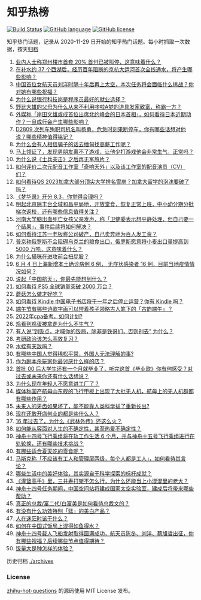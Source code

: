 # 知乎热榜
[![Build Status](https://github.com/ToWeLong/zhihu-hot-questions/workflows/CI/badge.svg)](https://github.com/ToWeLong/zhihu-hot-questions/actions)
[![GitHub language](https://img.shields.io/badge/language-golang-orange.svg)](https://golang.org/)
[![GitHub license](https://img.shields.io/github/license/ToWeLong/zhihu-hot-questions)](https://github.com/ToWeLong/zhihu-hot-questions/blob/main/LICENSE)

知乎热门话题，记录从 2020-11-29 日开始的知乎热门话题。每小时抓取一次数据，按天[归档](./archives)

<!-- BEGIN -->

1. [业内人士称郑州楼市首套  20% 首付已被叫停，这意味着什么？](https://www.zhihu.com/question/535705715)
1. [在补水约 37 个西湖后，经历百年阻断的京杭大运河首次全线通水，将产生哪些影响？](https://www.zhihu.com/question/535768408)
1. [中国首位女航天员刘洋时隔十年后再上太空，本次任务将会面临什么挑战？你对她有哪些祝福？](https://www.zhihu.com/question/536011868)
1. [为什么说银行科技岗是程序员最好的就业选择？](https://www.zhihu.com/question/380468704)
1. [野比大雄的父母为什么从来不利用哆啦A梦的道具发家致富，称霸一方？](https://www.zhihu.com/question/350330532)
1. [外媒称「岸田文雄或成首位出席北约峰会的日本首相」，如何看待日本近期动作？一旦成行会产生哪些影响？](https://www.zhihu.com/question/536153376)
1. [D2809 次列车殉职司机名叫杨勇，危急时刻果断停车，你有哪些话想对他说？哪些精神值得铭记？](https://www.zhihu.com/question/536060569)
1. [为什么会有人相信骗子的话去缅甸找高薪工作呢？](https://www.zhihu.com/question/518459639)
1. [马上领证了，发现男朋友离不了游戏，让他少打游戏他会非常生气，正常吗？](https://www.zhihu.com/question/533306641)
1. [为什么说《士兵突击》之后再无军旅片？](https://www.zhihu.com/question/21982582)
1. [如何评价二次元配音工作室「奇响天外」以及该工作室的配音演员（CV）们？](https://www.zhihu.com/question/536013916)
1. [如何看待QS 2023加拿大部分顶尖大学排名雪崩？加拿大留学的泡沫要破了吗？](https://www.zhihu.com/question/535994709)
1. [《梦华录》开分 8.3，你觉得合理吗？](https://www.zhihu.com/question/536147800)
1. [明起北京除丰台全域和昌平局地，开放堂食，恢复正常上班，中小幼分期分批梯次返校，还有哪些信息值得关注？](https://www.zhihu.com/question/536148667)
1. [河南大学脑出血死亡女孩父亲发声，称「卫健委表示想平静处理，但自己要一个结果」，事件后续将如何解决？](https://www.zhihu.com/question/536159376)
1. [如何看待江苏一老板称公司破产，自己卖奔驰为百人发工资？](https://www.zhihu.com/question/536063167)
1. [普京称俄罗斯不会阻碍乌克兰的粮食出口，俄罗斯愿意将小麦出口量提高到 5000 万吨，这意味着什么？](https://www.zhihu.com/question/536007614)
1. [为什么猫咪在进攻前会扭屁股？](https://www.zhihu.com/question/23721414)
1. [6 月 4 日上海新增本土确诊病例 6 例， 无症状感染者 16 例，目前当地疫情情况如何？](https://www.zhihu.com/question/536135696)
1. [说起「中国航天」，你最先能想到什么？](https://www.zhihu.com/question/519359221)
1. [如何看待 PS5 全球销量突破 2000 万台？](https://www.zhihu.com/question/535948570)
1. [蘑菇怎么做才好吃？](https://www.zhihu.com/question/27691258)
1. [如何看待 Kindle 中国电子书店将于一年之后停止运营？你有 Kindle 吗？](https://www.zhihu.com/question/535758958)
1. [端午节有哪些诗歌字画可以带着孩子领略古人笔下的「古韵端午」？](https://www.zhihu.com/question/535291986)
1. [2022年cpa备考，如何计划?](https://www.zhihu.com/question/483197501)
1. [鸡看到鸡蛋被拿走为什么不生气？](https://www.zhihu.com/question/24728044)
1. [有人说“到饭点，才喊你的饭局，除非是铁哥们，否则别去” 为什么？](https://www.zhihu.com/question/424940007)
1. [考研政治该怎么高效复习？](https://www.zhihu.com/question/534881200)
1. [水蛭有天敌吗？](https://www.zhihu.com/question/401825970)
1. [有哪些中国人觉得稀松平常，外国人无法理解的事?](https://www.zhihu.com/question/435879884)
1. [作为剧本杀玩家你最讨厌什么样的店？](https://www.zhihu.com/question/486216380)
1. [首批 00 后大学生还有一个月就毕业了，听完这首《毕业歌》你有何感受？对过去或未来你还有什么话想说？](https://www.zhihu.com/question/535083843)
1. [为什么现在年轻人不愿意进工厂了？](https://www.zhihu.com/question/428318508)
1. [媒体称国产航母山东舰的飞行甲板上出现了大批无人机，航母上的无人机群都有哪些作用？](https://www.zhihu.com/question/536001906)
1. [未来人的牙齿如果坏了，能不能靠人类科学拔了重新长出?](https://www.zhihu.com/question/534914840)
1. [现在还敢开店创业的都是些什么人？](https://www.zhihu.com/question/402883947)
1. [16 年过去了，为什么《武林外传》还这么火？](https://www.zhihu.com/question/288826549)
1. [如何能从容面对人生的不确定性，甚至热爱不确定性？](https://www.zhihu.com/question/47719253)
1. [神舟十四号飞行乘组将在轨工作生活 6 个月，并与神舟十五号飞行乘组进行在轨轮换，还有哪些技术挑战？](https://www.zhihu.com/question/536004742)
1. [有哪些适合夏天吃的零食呢？](https://www.zhihu.com/question/532045791)
1. [马斯克称「不应该有工人和管理层两级，每个人都是工人」，如何看待其言论？](https://www.zhihu.com/question/536030561)
1. [哪些生活中的美好体验，其实源自于科学探索的标杆成就？](https://www.zhihu.com/question/535881051)
1. [《灌篮高手》里，三井寿打架不怎么行，为什么还能当上小混混里的老大？](https://www.zhihu.com/question/31119836)
1. [神舟十四号任务期间，中国空间站将建成国家太空实验室，建成后将带来哪些帮助？](https://www.zhihu.com/question/536006161)
1. [真正的总裁/富二代/白富美是如何看待总裁文的？](https://www.zhihu.com/question/35439807)
1. [有没有什么功效特别「猛」的美白产品？](https://www.zhihu.com/question/441955092)
1. [人在迷茫时该干什么？](https://www.zhihu.com/question/22321313)
1. [如何在中国式饭局上混得如鱼得水？](https://www.zhihu.com/question/356545883)
1. [神舟十四号载人飞船发射取得圆满成功，航天员陈冬、刘洋、蔡旭哲出征，你有哪些祝福？后续哪些节点值得期待？](https://www.zhihu.com/question/536004111)
1. [饭量大是种怎样的体验？](https://www.zhihu.com/question/29254265)

<!-- END -->

历史归档 [./archives](./archives)


### License
[zhihu-hot-questions](https://github.com/towelong/zhihu-hot-questions) 的源码使用 MIT License 发布。